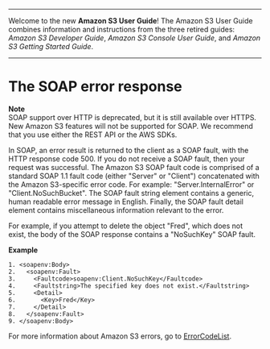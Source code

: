 --------

Welcome to the new **Amazon S3 User Guide**\! The Amazon S3 User Guide combines information and instructions from the three retired guides: *Amazon S3 Developer Guide*, *Amazon S3 Console User Guide*, and *Amazon S3 Getting Started Guide*\.

--------

# The SOAP error response<a name="UsingSOAPError"></a>

**Note**  
 SOAP support over HTTP is deprecated, but it is still available over HTTPS\. New Amazon S3 features will not be supported for SOAP\. We recommend that you use either the REST API or the AWS SDKs\. 

In SOAP, an error result is returned to the client as a SOAP fault, with the HTTP response code 500\. If you do not receive a SOAP fault, then your request was successful\. The Amazon S3 SOAP fault code is comprised of a standard SOAP 1\.1 fault code \(either "Server" or "Client"\) concatenated with the Amazon S3\-specific error code\. For example: "Server\.InternalError" or "Client\.NoSuchBucket"\. The SOAP fault string element contains a generic, human readable error message in English\. Finally, the SOAP fault detail element contains miscellaneous information relevant to the error\.

For example, if you attempt to delete the object "Fred", which does not exist, the body of the SOAP response contains a "NoSuchKey" SOAP fault\.

**Example**  

```
1. <soapenv:Body>
2.   <soapenv:Fault>
3.     <Faultcode>soapenv:Client.NoSuchKey</Faultcode>
4.     <Faultstring>The specified key does not exist.</Faultstring>
5.     <Detail>
6.       <Key>Fred</Key>
7.     </Detail>
8.   </soapenv:Fault>
9. </soapenv:Body>
```

For more information about Amazon S3 errors, go to [ErrorCodeList](https://docs.aws.amazon.com/AmazonS3/latest/API/ErrorResponses.html)\.